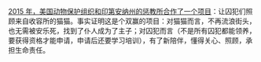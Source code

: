 [2015 年，美国动物保护组织和印第安纳州的惩教所合作了一个项目](https://www.boredpanda.com/inmates-pet-rehabilitation-pendleton-correctional-facility-forward/)：让囚犯们照顾来自收容所的猫猫。事实证明这是个双赢的项目：对猫猫而言，不再流浪街头，也无需被安乐死，找到了仆人成为了主子；对囚犯而言（不是所有囚犯都能领养，要获得资格才能申请，申请后还要学习培训），有了新陪伴，懂得关心、照顾，承担生命责任。
